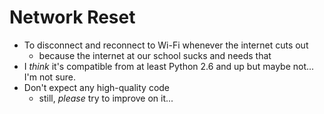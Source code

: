 # Network Reset
- To disconnect and reconnect to Wi-Fi whenever the internet cuts out
    - because the internet at our school sucks and needs that
- I _think_ it's compatible from at least Python 2.6 and up but maybe not... I'm not sure.
- Don't expect any high-quality code
    - still, _please_ try to improve on it...


